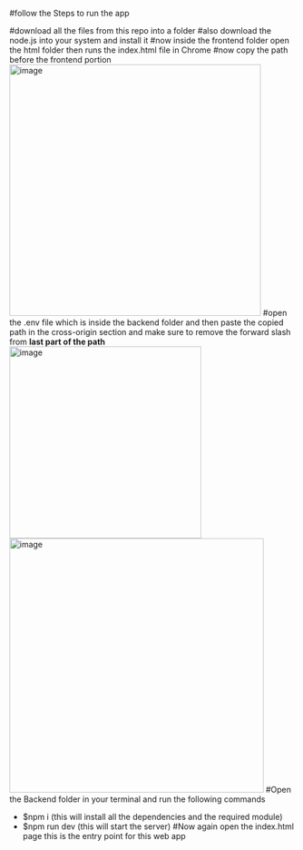 #follow the Steps to run the app 


#download all the files from this repo into a folder
#also download the node.js into your system and install it
#now inside the frontend folder open the html folder then runs the index.html file in Chrome
#now copy the path before the frontend portion  
<img width="443" alt="image" src="https://github.com/user-attachments/assets/41b6670f-93b1-4825-b1f6-b111b4a97c9e">
#open the .env file which is inside the backend folder and then paste the copied path in the cross-origin section and make sure to remove the forward slash from <strong>last part of the path</strong>
<img width="338" alt="image" src="https://github.com/user-attachments/assets/9beab419-a90c-4d62-9b32-4e6ce5630c30">
<img width="448" alt="image" src="https://github.com/user-attachments/assets/e1916c1a-2a9f-49f6-b6c1-648ceb9af7fa">
#Open the Backend folder in your terminal and run the following commands
   - $npm i (this will install all the dependencies and the required module)
   - $npm run dev (this will start the server)
#Now again open the index.html page this is the entry point for this web app

 
     




